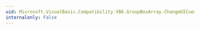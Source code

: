 ```yaml
---
uid: Microsoft.VisualBasic.Compatibility.VB6.GroupBoxArray.ChangeUICues
internalonly: False
---
```

